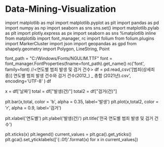 # Data-Mining-Visualization
import matplotlib as mpl
import matplotlib.pyplot as plt
import pandas as pd
import numpy as np
import seaborn as sns
sns.set()
import matplotlib.pylab as plt
import plotly.express as px
import seaborn as sns
%matplotlib inline 
from matplotlib import font_manager, rc
import folium
from folium.plugins import MarkerCluster
import json
import geopandas as gpd
from shapely.geometry import Polygon, LineString, Point

font_path = "C:/Windows/Fonts/NGULIM.TTF"
font = font_manager.FontProperties(fname=font_path).get_name()
rc('font', family=font)
//<연도별 범죄 발생 및 검거 건수>
df = pd.read_csv('[범죄(상세죄종)] 연도별 범죄 발생 건수와 검거 건수(2012_) _ 총합 (2021년).csv', encoding='UTF-8' )
df

x = df['날짜']
total = df["발생(건)"]
total2 = df["검거(건)"]

plt.bar(x,total, color = 'b', alpha = 0.35, label='발생')
plt.plot(x,total2, color = 'r', alpha = 0.9, label='검거')

plt.xlabel('연도별')
plt.ylabel('발생(건)')
plt.title('전국 연도별 범죄 발생 및 검거 건수')

plt.xticks(x)
plt.legend()
current_values = plt.gca().get_yticks()
plt.gca().set_yticklabels(['{:.0f}'.format(x) for x in current_values])
